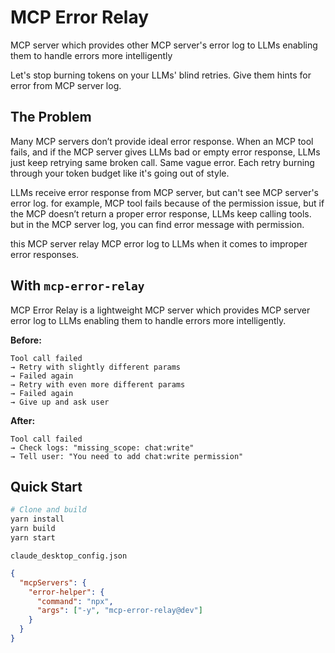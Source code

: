 # MCP Error Relay

MCP server which provides other MCP server's error log to LLMs enabling them to handle errors more intelligently

Let's stop burning tokens on your LLMs' blind retries. Give them hints for error from MCP server log.

## The Problem

Many MCP servers don’t provide ideal error response. When an MCP tool fails, and if the MCP server gives LLMs bad or empty error response, LLMs just keep retrying same broken call. Same vague error. Each retry burning through your token budget like it's going out of style.

LLMs receive error response from MCP server, but can't see MCP server's error log.
for example, MCP tool fails because of the permission issue, but if the MCP doesn’t return a proper error response, LLMs keep calling tools. but in the MCP server log, you can find error message with permission.

this MCP server relay MCP error log to LLMs when it comes to improper error responses.

## With `mcp-error-relay`

MCP Error Relay is a lightweight MCP server which provides MCP server error log to LLMs enabling them to handle errors more intelligently.

**Before:**

```
Tool call failed
→ Retry with slightly different params
→ Failed again
→ Retry with even more different params
→ Failed again
→ Give up and ask user
```

**After:**

```
Tool call failed
→ Check logs: "missing_scope: chat:write"
→ Tell user: "You need to add chat:write permission"
```

## Quick Start

```bash
# Clone and build
yarn install
yarn build
yarn start
```

`claude_desktop_config.json`

```json
{
  "mcpServers": {
    "error-helper": {
      "command": "npx",
      "args": ["-y", "mcp-error-relay@dev"]
    }
  }
}
```
